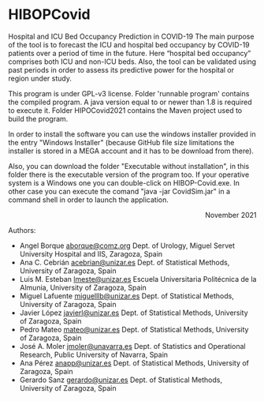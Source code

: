 # HIBOPCovid

Hospital and ICU Bed Occupancy Prediction in COVID-19
The main purpose of the tool is to forecast the ICU and hospital bed occupancy 
by COVID-19 patients over a period of time in the future. Here “hospital bed occupancy” 
comprises both ICU and non-ICU beds. Also, the tool can be validated using past
periods in order to assess its predictive power for the hospital or region under study.

This program is under GPL-v3 license.
Folder 'runnable program' contains the compiled program. A java version equal to or newer than 1.8 is required to execute it. 
Folder HIPOCovid2021 contains the Maven project used to build the program.


In order to install the software you can use the windows installer provided in the entry "Windows Installer" (because GitHub file size limitations the installer is stored in a MEGA account and it has to be download from there). 

Also, you can download the folder "Executable without installation", in this folder there is the executable version of the program too. If your operative system is a Windows one you can double-click on HIBOP-Covid.exe. In other case you can execute the comand "java -jar CovidSim.jar" in a command shell in order to launch the application.


<p align="right"> November 2021 </p>

Authors:

- Angel Borque      aborque@comz.org    Dept. of Urology, Miguel Servet University Hospital  and IIS, Zaragoza, Spain
- Ana C. Cebrián    acebrian@unizar.es  Dept. of Statistical Methods, University of Zaragoza, Spain
- Luis M. Esteban   lmeste@unizar.es    Escuela Universitaria Politécnica de la Almunia, University of Zaragoza, Spain
- Miguel Lafuente   miguelllb@unizar.es Dept. of Statistical Methods, University of Zaragoza, Spain
- Javier López      javierl@unizar.es   Dept. of Statistical Methods, University of Zaragoza, Spain
- Pedro Mateo       mateo@unizar.es     Dept. of Statistical Methods, University of Zaragoza, Spain
- José A. Moler     jmoler@unavarra.es  Dept. of Statistics and Operational Research, Public University of Navarra, Spain
- Ana Pérez         anapp@unizar.es     Dept. of Statistical Methods, University of Zaragoza, Spain
- Gerardo Sanz      gerardo@unizar.es   Dept. of Statistical Methods, University of Zaragoza, Spain
